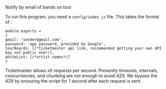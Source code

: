 Notify by email of bands on tour

To run this program, you need a `config/index.js` file.
This takes the format of :
```
module.exports =
{
gmail: 'sender@gmail.com',
password: 'app password, provided by Google',
tourBoards: [/*ticketmaster api link, recommended getting your own API key not public one*/],
whiteList: [/*artist names*/]
}
```

Ticketmaster allows x5 requests per second.
Presently timeouts, intervals, concurrencies, and chunking are not enough to avoid 429.
We bypass the 429 by snoozing the script for 1 second after each request is sent.